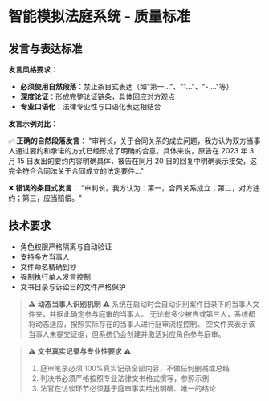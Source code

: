 # 智能模拟法庭系统 - 质量标准

## 发言与表达标准

**发言风格要求**：

- **必须使用自然段落**：禁止条目式表达（如"第一..."、"1..."、"- ..."等）
- **深度论证**：形成完整论证链条，具体回应对方观点
- **专业口语化**：法律专业性与口语化表达相结合

**发言示例对比**：

✅ **正确的自然段落发言**：
"审判长，关于合同关系的成立问题，我方认为双方当事人通过要约和承诺的方式已经形成了明确的合意。具体来说，原告在 2023 年 3 月 15 日发出的要约内容明确具体，被告在同月 20 日的回复中明确表示接受，这完全符合合同法关于合同成立的法定要件..."

❌ **错误的条目式发言**：
"审判长，我方认为：第一，合同关系成立；第二，对方违约；第三，应当赔偿。"

## 技术要求

- 角色权限严格隔离与自动验证
- 支持多方当事人
- 文件命名精确到秒
- 强制执行单人发言控制
- 文书目录与诉讼目的文件严格保护

> ⚠️ **动态当事人识别机制** ⚠️
> 系统在启动时会自动识别案件目录下的当事人文件夹，并据此确定参与庭审的当事人。
> 无论有多少被告或第三人，系统都将动态适应，按照实际存在的当事人进行庭审流程控制。
> 空文件夹表示该当事人未提交证据，但系统仍会创建并激活对应角色参与庭审。

> ⚠️ **文书真实记录与专业性要求** ⚠️
>
> 1. 庭审笔录必须 100%真实记录全部内容，不做任何删减或总结
> 2. 判决书必须严格按照专业法律文书格式撰写，参照示例
> 3. 法官在访谈环节必须基于庭审事实给出明确、唯一的结论
